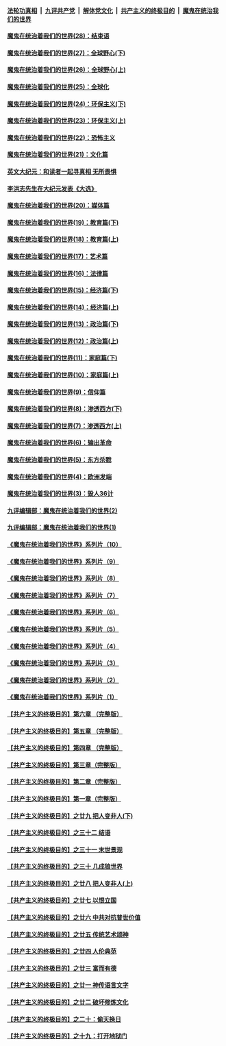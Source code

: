 

####  [法轮功真相](../../../../basic/blob/master/README.md?t=04090702) &nbsp;|&nbsp; [九评共产党](../../../../9ping.md/blob/master/README.md?t=04090702) &nbsp;|&nbsp; [解体党文化](../../../../jtdwh.md/blob/master/README.md?t=04090702)  &nbsp;|&nbsp; [共产主义的终极目的](../../../../gczydzjmd.md/blob/master/README.md?t=04090702) &nbsp;|&nbsp; [魔鬼在统治我们的世界](../../../../mgztzwmdsj.md/blob/master/README.md?t=04090702) 

#### [魔鬼在统治着我们的世界(28)：结束语](../pages/nsc422/n10936246.md?t=04090702) 

#### [魔鬼在统治着我们的世界(27)：全球野心(下)](../pages/nsc422/n10928319.md?t=04090702) 

#### [魔鬼在统治着我们的世界(26)：全球野心(上)](../pages/nsc422/n10900318.md?t=04090702) 

#### [魔鬼在统治着我们的世界(25)：全球化](../pages/nsc422/n10788205.md?t=04090702) 

#### [魔鬼在统治着我们的世界(24)：环保主义(下)](../pages/nsc422/n10695307.md?t=04090702) 

#### [魔鬼在统治着我们的世界(23)：环保主义(上)](../pages/nsc422/n10688613.md?t=04090702) 

#### [魔鬼在统治着我们的世界(22)：恐怖主义](../pages/nsc422/n10614727.md?t=04090702) 

#### [魔鬼在统治着我们的世界(21)：文化篇](../pages/nsc422/n10597706.md?t=04090702) 

#### [英文大纪元：和读者一起寻真相 无所畏惧](../pages/nsc422/n12542027.md?t=04090702) 

#### [李洪志先生在大纪元发表《大选》](../pages/nsc422/n12534746.md?t=04090702) 

#### [魔鬼在统治着我们的世界(20)：媒体篇](../pages/nsc422/n10586579.md?t=04090702) 

#### [魔鬼在统治着我们的世界(19)：教育篇(下)](../pages/nsc422/n10564808.md?t=04090702) 

#### [魔鬼在统治着我们的世界(18)：教育篇(上)](../pages/nsc422/n10526970.md?t=04090702) 

#### [魔鬼在统治着我们的世界(17)：艺术篇](../pages/nsc422/n10499093.md?t=04090702) 

#### [魔鬼在统治着我们的世界(16)：法律篇](../pages/nsc422/n10485969.md?t=04090702) 

#### [魔鬼在统治着我们的世界(15)：经济篇(下)](../pages/nsc422/n10469975.md?t=04090702) 

#### [魔鬼在统治着我们的世界(14)：经济篇(上)](../pages/nsc422/n10457370.md?t=04090702) 

#### [魔鬼在统治着我们的世界(13)：政治篇(下)](../pages/nsc422/n10448270.md?t=04090702) 

#### [魔鬼在统治着我们的世界(12)：政治篇(上)](../pages/nsc422/n10444576.md?t=04090702) 

#### [魔鬼在统治着我们的世界(11)：家庭篇(下)](../pages/nsc422/n10440961.md?t=04090702) 

#### [魔鬼在统治着我们的世界(10)：家庭篇(上)](../pages/nsc422/n10435448.md?t=04090702) 

#### [魔鬼在统治着我们的世界(9)：信仰篇](../pages/nsc422/n10432159.md?t=04090702) 

#### [魔鬼在统治着我们的世界(8)：渗透西方(下)](../pages/nsc422/n10429603.md?t=04090702) 

#### [魔鬼在统治着我们的世界(7)：渗透西方(上)](../pages/nsc422/n10426013.md?t=04090702) 

#### [魔鬼在统治着我们的世界(6)：输出革命](../pages/nsc422/n10421536.md?t=04090702) 

#### [魔鬼在统治着我们的世界(5)：东方杀戮](../pages/nsc422/n10417707.md?t=04090702) 

#### [魔鬼在统治着我们的世界(4)：欧洲发端](../pages/nsc422/n10414890.md?t=04090702) 

#### [魔鬼在统治着我们的世界(3)：毁人36计](../pages/nsc422/n10411583.md?t=04090702) 

#### [九评编辑部：魔鬼在统治着我们的世界(2)](../pages/nsc422/n10410036.md?t=04090702) 

#### [九评编辑部：魔鬼在统治着我们的世界(1)](../pages/nsc422/n10406825.md?t=04090702) 

#### [《魔鬼在统治着我们的世界》系列片（10）](../pages/nsc422/n12292670.md?t=04090702) 

#### [《魔鬼在统治着我们的世界》系列片（9）](../pages/nsc422/n12290859.md?t=04090702) 

#### [《魔鬼在统治着我们的世界》系列片（8）](../pages/nsc422/n12287445.md?t=04090702) 

#### [《魔鬼在统治着我们的世界》系列片（7）](../pages/nsc422/n12283425.md?t=04090702) 

#### [《魔鬼在统治着我们的世界》系列片（6）](../pages/nsc422/n12282314.md?t=04090702) 

#### [《魔鬼在统治着我们的世界》系列片（5）](../pages/nsc422/n12281419.md?t=04090702) 

#### [《魔鬼在统治着我们的世界》系列片（4）](../pages/nsc422/n12274024.md?t=04090702) 

#### [《魔鬼在统治着我们的世界》系列片（3）](../pages/nsc422/n12271322.md?t=04090702) 

#### [《魔鬼在统治着我们的世界》系列片（2）](../pages/nsc422/n12269049.md?t=04090702) 

#### [《魔鬼在统治着我们的世界》系列片（1）](../pages/nsc422/n12267575.md?t=04090702) 

#### [【共产主义的终极目的】第六章 （完整版）](../pages/nsc422/n11428913.md?t=04090702) 

#### [【共产主义的终极目的】第五章 （完整版）](../pages/nsc422/n11428912.md?t=04090702) 

#### [【共产主义的终极目的】第四章 （完整版）](../pages/nsc422/n11428907.md?t=04090702) 

#### [【共产主义的终极目的】第三章（完整版）](../pages/nsc422/n11428848.md?t=04090702) 

#### [【共产主义的终极目的】第二章（完整版）](../pages/nsc422/n11428831.md?t=04090702) 

#### [【共产主义的终极目的】第一章（完整版）](../pages/nsc422/n11417651.md?t=04090702) 

#### [【共产主义的终极目的】之廿九 把人变非人(下)](../pages/nsc422/n11344140.md?t=04090702) 

#### [【共产主义的终极目的】之三十二 结语](../pages/nsc422/n11360535.md?t=04090702) 

#### [【共产主义的终极目的】之三十一 末世景观](../pages/nsc422/n11351129.md?t=04090702) 

#### [【共产主义的终极目的】之三十 几成狼世界](../pages/nsc422/n11348280.md?t=04090702) 

#### [【共产主义的终极目的】之廿八 把人变非人(上)](../pages/nsc422/n11340492.md?t=04090702) 

#### [【共产主义的终极目的】之廿七 以恨立国](../pages/nsc422/n11336944.md?t=04090702) 

#### [【共产主义的终极目的】之廿六 中共对抗普世价值](../pages/nsc422/n11324785.md?t=04090702) 

#### [【共产主义的终极目的】之廿五 传统艺术颂神](../pages/nsc422/n11296396.md?t=04090702) 

#### [【共产主义的终极目的】之廿四 人伦典范](../pages/nsc422/n11296397.md?t=04090702) 

#### [【共产主义的终极目的】之廿三 富而有德](../pages/nsc422/n11283598.md?t=04090702) 

#### [【共产主义的终极目的】之廿一 神传语言文字](../pages/nsc422/n11263265.md?t=04090702) 

#### [【共产主义的终极目的】之廿二 破坏修炼文化](../pages/nsc422/n11245728.md?t=04090702) 

#### [【共产主义的终极目的】之二十：偷天换日](../pages/nsc422/n11238846.md?t=04090702) 

#### [【共产主义的终极目的】之十九：打开地狱门](../pages/nsc422/n11206376.md?t=04090702) 

